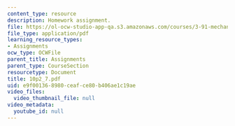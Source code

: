 ```yaml
---
content_type: resource
description: Homework assignment.
file: https://ol-ocw-studio-app-qa.s3.amazonaws.com/courses/3-91-mechanical-behavior-of-plastics-spring-2007/e9f001368980ceafce80b406ae1c19ae_10p2_7.pdf
file_type: application/pdf
learning_resource_types:
- Assignments
ocw_type: OCWFile
parent_title: Assignments
parent_type: CourseSection
resourcetype: Document
title: 10p2_7.pdf
uid: e9f00136-8980-ceaf-ce80-b406ae1c19ae
video_files:
  video_thumbnail_file: null
video_metadata:
  youtube_id: null
---
```


